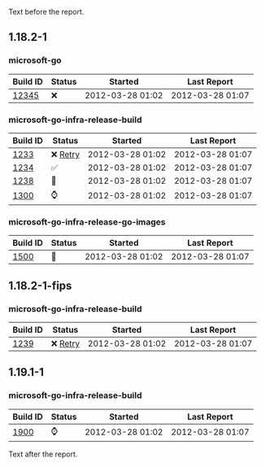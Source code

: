 Text before the report.

<!-- BEGIN section generated by go-infra './cmd/releasego report'. -->
## 1.18.2-1

### microsoft-go

| Build ID | Status | Started | Last Report |
| --- | --- | --- | --- |
| [12345](https://example.org/) | ❌ | 2012-03-28 01:02 | 2012-03-28 01:07 |

### microsoft-go-infra-release-build

| Build ID | Status | Started | Last Report |
| --- | --- | --- | --- |
| [1233](https://example.org/) | ❌ [Retry](https://example.org/&view=ms.vss-build-web.run-extensions-tab) | 2012-03-28 01:02 | 2012-03-28 01:07 |
| [1234](https://example.org/) | ✅ | 2012-03-28 01:02 | 2012-03-28 01:07 |
| [1238](https://example.org/) | 🏃 | 2012-03-28 01:02 | 2012-03-28 01:07 |
| [1300](https://example.org/) | ⌚ | 2012-03-28 01:02 | 2012-03-28 01:07 |

### microsoft-go-infra-release-go-images

| Build ID | Status | Started | Last Report |
| --- | --- | --- | --- |
| [1500](https://example.org/) | 🏃 | 2012-03-28 01:02 | 2012-03-28 01:07 |

## 1.18.2-1-fips

### microsoft-go-infra-release-build

| Build ID | Status | Started | Last Report |
| --- | --- | --- | --- |
| [1239](https://example.org/) | ❌ [Retry](https://example.org/&view=ms.vss-build-web.run-extensions-tab) | 2012-03-28 01:02 | 2012-03-28 01:07 |

## 1.19.1-1

### microsoft-go-infra-release-build

| Build ID | Status | Started | Last Report |
| --- | --- | --- | --- |
| [1900](https://example.org/) | ⌚ | 2012-03-28 01:02 | 2012-03-28 01:07 |

<!-- DATA [
  {
    "Version": "1.18.2-1",
    "BuildPipeline": "microsoft-go",
    "BuildID": "12345",
    "BuildURL": "https://example.org/",
    "BuildSymbol": "❌",
    "LastUpdate": "2012-03-28T01:07:03Z",
    "StartTime": "2012-03-28T01:02:03Z"
  },
  {
    "Version": "1.18.2-1",
    "BuildPipeline": "microsoft-go-infra-release-build",
    "BuildID": "1233",
    "BuildURL": "https://example.org/",
    "BuildSymbol": "❌",
    "LastUpdate": "2012-03-28T01:07:03Z",
    "StartTime": "2012-03-28T01:02:03Z"
  },
  {
    "Version": "1.18.2-1",
    "BuildPipeline": "microsoft-go-infra-release-build",
    "BuildID": "1234",
    "BuildURL": "https://example.org/",
    "BuildSymbol": "✅",
    "LastUpdate": "2012-03-28T01:07:03Z",
    "StartTime": "2012-03-28T01:02:03Z"
  },
  {
    "Version": "1.18.2-1",
    "BuildPipeline": "microsoft-go-infra-release-build",
    "BuildID": "1238",
    "BuildURL": "https://example.org/",
    "BuildSymbol": "🏃",
    "LastUpdate": "2012-03-28T01:07:03Z",
    "StartTime": "2012-03-28T01:02:03Z"
  },
  {
    "Version": "1.18.2-1",
    "BuildPipeline": "microsoft-go-infra-release-build",
    "BuildID": "1300",
    "BuildURL": "https://example.org/",
    "BuildSymbol": "⌚",
    "LastUpdate": "2012-03-28T01:07:03Z",
    "StartTime": "2012-03-28T01:02:03Z"
  },
  {
    "Version": "1.18.2-1",
    "BuildPipeline": "microsoft-go-infra-release-go-images",
    "BuildID": "1500",
    "BuildURL": "https://example.org/",
    "BuildSymbol": "🏃",
    "LastUpdate": "2012-03-28T01:07:03Z",
    "StartTime": "2012-03-28T01:02:03Z"
  },
  {
    "Version": "1.18.2-1-fips",
    "BuildPipeline": "microsoft-go-infra-release-build",
    "BuildID": "1239",
    "BuildURL": "https://example.org/",
    "BuildSymbol": "❌",
    "LastUpdate": "2012-03-28T01:07:03Z",
    "StartTime": "2012-03-28T01:02:03Z"
  },
  {
    "Version": "1.19.1-1",
    "BuildPipeline": "microsoft-go-infra-release-build",
    "BuildID": "1900",
    "BuildURL": "https://example.org/",
    "BuildSymbol": "⌚",
    "LastUpdate": "2012-03-28T01:07:03Z",
    "StartTime": "2012-03-28T01:02:03Z"
  }
] DATA -->
<!-- END section generated by go-infra './cmd/releasego report'. -->

Text after the report.